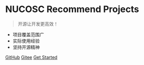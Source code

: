 # NUCOSC Recommend Projects

> 开源让开发更高效！

- 项目覆盖范围广
- 实际使用经验
- 坚持开源精神

[GitHub](https://github.com/NUCOSC/RecommendProjects)
[Gitee](https://gitee.com/NUCOSC/RecommendProjects)
[Get Started](guide)
